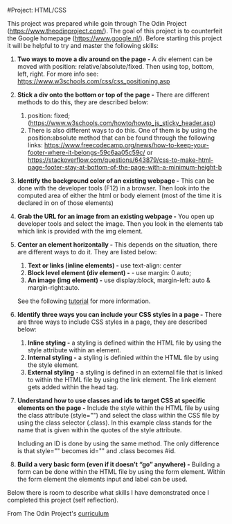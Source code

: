 #Project: HTML/CSS

This project was prepared while goin through The Odin Project (https://www.theodinproject.com/). 
The goal of this project is to counterfeit the Google homepage (https://www.google.nl/). 
Before starting this project it will be helpful to try and master the following skills:

1. **Two ways to move a div around on the page -**
    A div element can be moved with position: relative/absolute/fixed. Then using top, bottom, left, right. For more info see: https://www.w3schools.com/css/css_positioning.asp 
2. **Stick a div onto the bottom or top of the page -**
    There are different methods to do this, they are described below:
    1. position: fixed; (https://www.w3schools.com/howto/howto_js_sticky_header.asp)
    2. There is also different ways to do this. One of them is by using the position:absolute method that can be found through the following links: https://www.freecodecamp.org/news/how-to-keep-your-footer-where-it-belongs-59c6aa05c59c/ or https://stackoverflow.com/questions/643879/css-to-make-html-page-footer-stay-at-bottom-of-the-page-with-a-minimum-height-b 
3. **Identify the background color of an existing webpage -**
    This can be done with the developer tools (F12) in a browser. Then look into the computed area of either the html or body element (most of the time it is declared in on of those elements)
4. **Grab the URL for an image from an existing webpage -**
    You open up developer tools and select the image. Then you look in the elements tab which link is provided with the img element.
5. **Center an element horizontally -**
    This depends on the situation, there are different ways to do it. They are listed below:
    1. **Text or links (inline elements) -** use text-align: center
    2. **Block level element (div element) -** - use margin: 0 auto;
    3. **An image (img element) -** use display:block, margin-left: auto & margin-right:auto.

    See the following [tutorial](https://css-tricks.com/centering-css-complete-guide) for more information.
6. **Identify three ways you can include your CSS styles in a page -**
    There are three ways to include CSS styles in a page, they are described below:
    1. **Inline styling -** a styling is defined within the HTML file by using the style attribute within an element.
    2. **Internal styling -** a styling is definied within the HTML file by using the style element.
    3. **External styling** - a styling is defined in an external file that is linked to within the HTML file by using the link element. The link element gets added within the head tag.
7. **Understand how to use classes and ids to target CSS at specific elements on the page -**
    Include the style within the HTML file by using the class attribute (style="") and select the class within the CSS file by using the class selector (.class). In this example class stands for the name that is given within the quotes of the style attribute.

    Including an ID is done by using the same method. The only difference is that style="" becomes id="" and .class becomes #id. 
8. **Build a very basic form (even if it doesn’t “go” anywhere) -**
    Building a form can be done within the HTML file by using the form element. Within the form element the elements input and label can be used.

Below there is room to describe what skills I have demonstrated once I completed this project (self reflection).





From The Odin Project's [curriculum](http://www.theodinproject.com/courses/web-development-101/lessons/html-css)